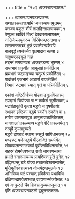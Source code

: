 +++
title = "१०२ ध्वजस्थापनपटलः"

+++
ध्वजस्थापनपटलप्रारम्भः    
अथातस्सम्प्रवक्ष्यामि ध्वजस्थापनमुत्तमम्  
करञ्च वकुलं शीर्षं तालहिन्तालचम्पकम् १  
वेणुञ्च खादिरं बिल्वं देवदारुपलाशकम्  
नालिकेरमधूकञ्च गिरिमेधच्छदन्तथा २  
लसत्सप्तच्छदं भुजं प्रवालैरन्यकैरपि  
बालवृद्धं त्यजेच्चैव वृक्षमादाय स्तथा ३  
चतुष्षष्ठाङ्गुलं नाहं  
तदन्तं समयामञ्च ध्वजदण्डस्य भूषणम् ४  
सप्तभागं प्रकुर्वीत आमूलाग्रं प्रकीर्तितम्  
ब्रह्मभागं रुद्रसङ्ख्या चतुरश्रं प्रकीर्तितम् ५  
पादोत्तरं एकभागं अष्टाश्रं वाप्रकीर्तितं  
त्रिभागं रुद्रभागं स्यात् वृत्तं वा परिकीर्तितम् ६  

एकांशं यष्टिदीर्घञ्च षोडशाङ्गुलविस्तरम्  
उपदण्डं त्रियोज्या च न कर्कशं सुशीलकम् ७  
भद्रपीठाकृतिं कृत्वा मद्ध्ये च वृषपीठयोः  
स्थापनं इष्टिका मद्ध्ये स्वर्णेन रजतेन वा ८  
ताम्रेण वासमाराद्ध्य आमूलाग्रात्प्रतिबेरकम्  
यागशालां प्रकल्प्याथ मद्ध्ये वेदिं प्रकल्पयेत् ९  
तत्पूर्वे कुण्डमुच्यते  
मद्ध्ये दशघटं स्थाप्य ससूत्रं सापिधानकम् १०  
मण्डरुद्रं यजेन्मद्ध्ये पीठशक्तिं समर्पयेत्  
लोकपालान्समभ्यर्च्य पूर्वोक्तविधिनाचरेत् ११  
सहस्रं होमयेत्पश्चात् रात्रौ जागरणन्तथा  
प्रभाते स्नानमाचम्म्य प्रायश्चित्ताहुतिं हुनेत् १२  
वह्निस्थन्तु घटे योज्य तत्वतत्वेश्वरान्यजेत्  
मूर्तिमूर्तीश्वरान्न्यस्य योजयेद्दण्डमूलके १३  
अभिषिच्य घटं पश्चात् हविर्दत्वा यथाविधि  
दक्षिणान्दापयेत्पश्चात् ब्राह्मणान्भोजयेत्ततः १४  
एवं यः कुरुते चैव शिवसायुज्यमाप्नुयात् १५  
इति ध्वजस्थापनपटलो द्व्युत्तरशततमः  
